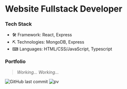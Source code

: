 # Website Fullstack Developer

### Tech Stack

- 🛠 Framework: React, Express
- ⛏ Technologies: MongoDB, Express
- ⌨ Languages: HTML/CSS/JavaScript, Typescript

### Portfolio

> *Working... Working...*

![GitHub last commit](https://img.shields.io/github/last-commit/mopig/mopig)
![pv](https://pageview.vercel.app/?github_user=mopig)
